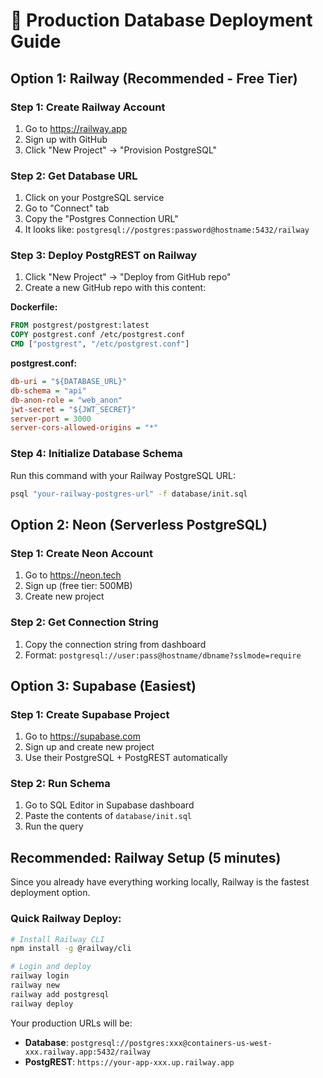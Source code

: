 # 🚀 Production Database Deployment Guide

## Option 1: Railway (Recommended - Free Tier)

### Step 1: Create Railway Account
1. Go to https://railway.app
2. Sign up with GitHub
3. Click "New Project" → "Provision PostgreSQL"

### Step 2: Get Database URL
1. Click on your PostgreSQL service
2. Go to "Connect" tab
3. Copy the "Postgres Connection URL"
4. It looks like: `postgresql://postgres:password@hostname:5432/railway`

### Step 3: Deploy PostgREST on Railway
1. Click "New Project" → "Deploy from GitHub repo"
2. Create a new GitHub repo with this content:

**Dockerfile:**
```dockerfile
FROM postgrest/postgrest:latest
COPY postgrest.conf /etc/postgrest.conf
CMD ["postgrest", "/etc/postgrest.conf"]
```

**postgrest.conf:**
```ini
db-uri = "${DATABASE_URL}"
db-schema = "api"
db-anon-role = "web_anon"
jwt-secret = "${JWT_SECRET}"
server-port = 3000
server-cors-allowed-origins = "*"
```

### Step 4: Initialize Database Schema
Run this command with your Railway PostgreSQL URL:

```bash
psql "your-railway-postgres-url" -f database/init.sql
```

## Option 2: Neon (Serverless PostgreSQL)

### Step 1: Create Neon Account
1. Go to https://neon.tech
2. Sign up (free tier: 500MB)
3. Create new project

### Step 2: Get Connection String
1. Copy the connection string from dashboard
2. Format: `postgresql://user:pass@hostname/dbname?sslmode=require`

## Option 3: Supabase (Easiest)

### Step 1: Create Supabase Project
1. Go to https://supabase.com
2. Sign up and create new project
3. Use their PostgreSQL + PostgREST automatically

### Step 2: Run Schema
1. Go to SQL Editor in Supabase dashboard
2. Paste the contents of `database/init.sql`
3. Run the query

## Recommended: Railway Setup (5 minutes)

Since you already have everything working locally, Railway is the fastest deployment option.

### Quick Railway Deploy:
```bash
# Install Railway CLI
npm install -g @railway/cli

# Login and deploy
railway login
railway new
railway add postgresql
railway deploy
```

Your production URLs will be:
- **Database**: `postgresql://postgres:xxx@containers-us-west-xxx.railway.app:5432/railway`
- **PostgREST**: `https://your-app-xxx.up.railway.app`